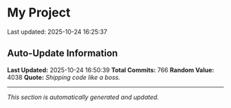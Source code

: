 # My Project


Last updated: 2025-10-24 16:25:37





































































































































































































































































































































































































































































































































































































































































































































































































































































































































































































































































































































































































## Auto-Update Information

**Last Updated:** 2025-10-24 16:50:39
**Total Commits:** 766
**Random Value:** 4038
**Quote:** _Shipping code like a boss._

---
_This section is automatically generated and updated._